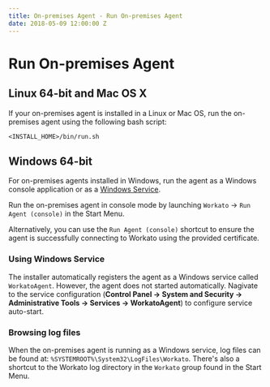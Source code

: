 ```yaml
---
title: On-premises Agent - Run On-premises Agent
date: 2018-05-09 12:00:00 Z
---
```


# Run On-premises Agent

## Linux 64-bit and Mac OS X
If your on-premises agent is installed in a Linux or Mac OS, run the on-premises agent using the following bash script:

```
<INSTALL_HOME>/bin/run.sh
```

## Windows 64-bit
For on-premises agents installed in Windows, run the agent as a Windows console application or as a [Windows Service](#using-windows-service).

Run the on-premises agent in console mode by launching `Workato` &rarr; `Run Agent (console)` in the Start Menu.

Alternatively, you can use the `Run Agent (console)` shortcut to ensure the agent is successfully connecting to Workato using the provided certificate.

### Using Windows Service
The installer automatically registers the agent as a Windows service called `WorkatoAgent`. However, the agent does not started automatically. Nagivate to the service configuration (**Control Panel &rarr; System and Security &rarr; Administrative Tools &rarr; Services &rarr; WorkatoAgent**) to configure service auto-start.

### Browsing log files
When the on-premises agent is running as a Windows service, log files can be found at: `%SYSTEMROOT%\System32\LogFiles\Workato`. There's also a shortcut to the Workato log directory in the `Workato` group found in the Start Menu.

